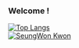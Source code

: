 ### Welcome ! 

<!--
**KwonSeungwon/KwonSeungwon** is a ✨ _special_ ✨ repository because its `README.md` (this file) appears on your GitHub profile.

Here are some ideas to get you started:



- 🔭 I’m currently working on ...
- 🌱 I’m currently learning ...
- 👯 I’m looking to collaborate on ...
- 🤔 I’m looking for help with ...
- 💬 Ask me about ...
- 📫 How to reach me: ...
- 😄 Pronouns: ...
- ⚡ Fun fact: ...
-->


[![Top Langs](https://github-readme-stats.vercel.app/api/top-langs/?username=KwonSeungwon)](https://github.com/anuraghazra/github-readme-stats)
<br>
[![SeungWon Kwon](https://github-readme-stats.vercel.app/api?username=KwonSeungwon&show_icons=true&theme=dracula)](https://github.com/anuraghazra/github-readme-stats)
